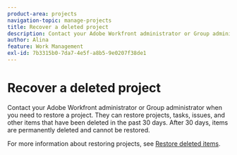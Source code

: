 ```yaml
---
product-area: projects
navigation-topic: manage-projects
title: Recover a deleted project
description: Contact your Adobe Workfront administrator or Group administrator when you need to restore a project. They can restore projects, tasks, issues, and other items that have been deleted in the past 30 days. After 30 days, items are permanently deleted and cannot be restored.
author: Alina
feature: Work Management
exl-id: 7b3315b0-7da7-4e5f-a8b5-9e0207f38de1
---
```

# Recover a deleted project

Contact your Adobe Workfront administrator or Group administrator when you need to restore a project. They can restore projects, tasks, issues, and other items that have been deleted in the past 30 days. After 30 days, items are permanently deleted and cannot be restored.

For more information about restoring projects, see [Restore deleted items](../../../administration-and-setup/manage-workfront/manage-deleted-items/restore-deleted-items.md).
